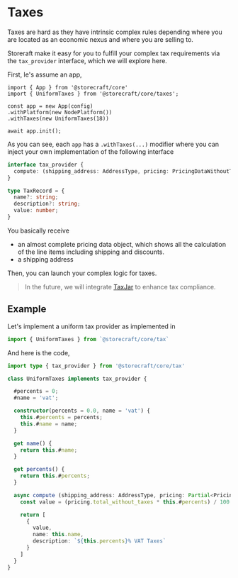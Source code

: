 # Taxes

Taxes are hard as they have intrinsic complex rules depending where you are located
as an economic nexus and where you are selling to.

Storeraft make it easy for you to fulfill your complex tax requirements via the
`tax_provider` interface, which we will explore here.

First, le's assume an app,

```ts&lines=6
import { App } from '@storecraft/core'
import { UniformTaxes } from '@storecraft/core/taxes';

const app = new App(config)
.withPlatform(new NodePlatform())
.withTaxes(new UniformTaxes(18))

await app.init();

```

As you can see, each `app` has a `.withTaxes(...)` modifier where you can inject your own
implementation of the following interface

```ts
interface tax_provider {
  compute: (shipping_address: AddressType, pricing: PricingDataWithoutTaxes) => Promise<TaxRecord[]>
}

type TaxRecord = {
  name?: string;
  description?: string;
  value: number;
}

```

You basically receive 
- an almost complete pricing data object, which shows all
the calculation of the line items including shipping and discounts.
- a shipping address

Then, you can launch your complex logic for taxes.

> In the future, we will integrate [TaxJar](https://developers.taxjar.com/) to enhance tax compliance.


## Example

Let's implement a uniform tax provider as implemented in 

```ts
import { UniformTaxes } from `@storecraft/core/tax`
```

And here is the code,

```ts
import type { tax_provider } from '@storecraft/core/tax'

class UniformTaxes implements tax_provider {

  #percents = 0;
  #name = 'vat';

  constructor(percents = 0.0, name = 'vat') {
    this.#percents = percents;
    this.#name = name;
  }

  get name() {
    return this.#name;
  }

  get percents() {
    return this.#percents;
  }

  async compute (shipping_address: AddressType, pricing: Partial<PricingData>) {
    const value = (pricing.total_without_taxes * this.#percents) / 100.0;

    return [
      {
        value,
        name: this.name,
        description: `${this.percents}% VAT Taxes`
      }
    ]
  }
}
```